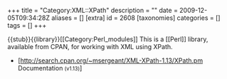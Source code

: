 +++
title = "Category:XML::XPath"
description = ""
date = 2009-12-05T09:34:28Z
aliases = []
[extra]
id = 2608
[taxonomies]
categories = []
tags = []
+++

{{stub}}{{library}}[[Category:Perl_modules]]
This is a [[Perl]] library, available from CPAN, for working with XML using XPath.
* [http://search.cpan.org/~msergeant/XML-XPath-1.13/XPath.pm Documentation <small>(v1.13)</small>]
